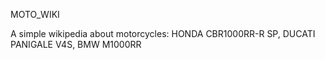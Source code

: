 MOTO_WIKI

A simple wikipedia about motorcycles: HONDA CBR1000RR-R SP, DUCATI PANIGALE V4S, BMW M1000RR